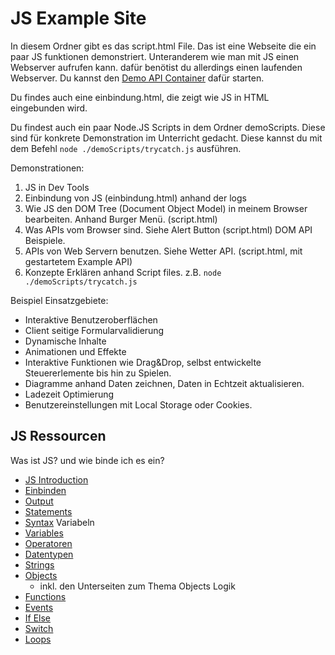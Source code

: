 # JS Example Site
In diesem Ordner gibt es das script.html File. Das ist eine Webseite die ein paar JS funktionen demonstriert. Unteranderem wie man mit JS einen Webserver aufrufen kann. dafür benötist du allerdings einen laufenden Webserver. Du kannst den [Demo API Container](./ExampleApi/README.md) dafür starten.

Du findes auch eine einbindung.html, die zeigt wie JS in HTML eingebunden wird.

Du findest auch ein paar Node.JS Scripts in dem Ordner demoScripts. Diese sind für konkrete Demonstration im Unterricht gedacht. Diese kannst du mit dem Befehl `node ./demoScripts/trycatch.js` ausführen.

Demonstrationen:
1. JS in Dev Tools
1. Einbindung von JS (einbindung.html) anhand der logs
1. Wie JS den DOM Tree (Document Object Model) in meinem Browser bearbeiten. Anhand Burger Menü. (script.html)
1. Was APIs vom Browser sind. Siehe Alert Button (script.html)
DOM API Beispiele.
1. APIs von Web Servern benutzen. Siehe Wetter API. (script.html, mit gestartetem Example API)
1. Konzepte Erklären anhand Script files. z.B. `node ./demoScripts/trycatch.js`

Beispiel Einsatzgebiete:
- Interaktive Benutzeroberflächen
- Client seitige Formularvalidierung
- Dynamische Inhalte
- Animationen und Effekte
- Interaktive Funktionen wie Drag&Drop, selbst entwickelte Steuererlemente bis hin zu Spielen.
- Diagramme anhand Daten zeichnen, Daten in Echtzeit aktualisieren.
- Ladezeit Optimierung
- Benutzereinstellungen mit Local Storage oder Cookies.

## JS Ressourcen
Was ist JS? und wie binde ich es ein?
- [JS Introduction](https://www.w3schools.com/js/js_intro.asp)
- [Einbinden](https://www.w3schools.com/js/js_whereto.asp)
- [Output](https://www.w3schools.com/js/js_output.asp)
- [Statements](https://www.w3schools.com/js/js_statements.asp)
- [Syntax](https://www.w3schools.com/js/js_syntax.asp)
Variabeln 
- [Variables](https://www.w3schools.com/js/js_variables.asp)
- [Operatoren](https://www.w3schools.com/js/js_operators.asp)
- [Datentypen](https://www.w3schools.com/js/js_datatypes.asp)
- [Strings](https://www.w3schools.com/js/js_strings.asp)
- [Objects](https://www.w3schools.com/js/js_objects.asp)
    - inkl. den Unterseiten zum Thema Objects
Logik
- [Functions](https://www.w3schools.com/js/js_functions.asp)
- [Events](https://www.w3schools.com/js/js_events.asp)
- [If Else](https://www.w3schools.com/js/js_if_else.asp)
- [Switch](https://www.w3schools.com/js/js_switch.asp)
- [Loops](https://www.w3schools.com/js/js_loop_for.asp)






